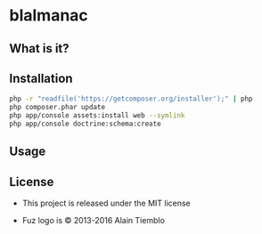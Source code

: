 blalmanac
========================

## What is it?


## Installation

```sh
php -r "readfile('https://getcomposer.org/installer');" | php
php composer.phar update
php app/console assets:install web --symlink
php app/console doctrine:schema:create
```

## Usage



## License

- This project is released under the MIT license

- Fuz logo is © 2013-2016 Alain Tiemblo

